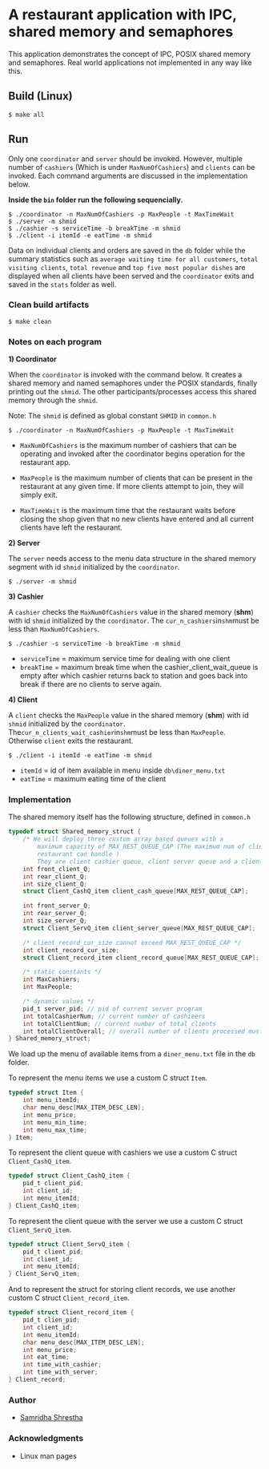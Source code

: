 # A restaurant application with IPC, shared memory and semaphores

This application demonstrates the concept of IPC, POSIX shared memory and semaphores. Real world applications not implemented in any way like this.

## Build (Linux)

```shell
$ make all
```

## Run

Only one `coordinator` and `server` should be invoked. However, multiple number of `cashiers` (Which is under `MaxNumOfCashiers`) and `clients` can be invoked. Each command arguments are discussed in the implementation below.

**Inside the `bin` folder run the following sequencially.**

```shell
$ ./coordinator -n MaxNumOfCashiers -p MaxPeople -t MaxTimeWait
$ ./server -m shmid
$ ./cashier -s serviceTime -b breakTime -m shmid
$ ./client -i itemId -e eatTime -m shmid
```

Data on individual clients and orders are saved in the `db` folder while the summary statistics such as `average waiting time for all customers`, `total visiting clients`, `total revenue` and `top five most popular dishes` are displayed when all clients have been served and the `coordinator` exits and saved in the `stats` folder as well.

### Clean build artifacts
```shell
$ make clean
```

### Notes on each program

**1)  Coordinator**

When the `coordinator` is invoked with the command below. It creates a shared memory and named semaphores under the POSIX standards, finally printing out the `shmid`. The other participants/processes access this shared memory through the `shmid`.

Note: The `shmid` is defined as global constant `SHMID` in `common.h`

```shell
$ ./coordinator -n MaxNumOfCashiers -p MaxPeople -t MaxTimeWait
```

-  `MaxNumOfCashiers` is the maximum number of cashiers that can be operating and invoked after the coordinator begins operation for the restaurant app.

-  `MaxPeople` is the maximum number of clients that can be present in the restaurant at any given time. If more clients attempt to join, they will simply exit.

-  `MaxTimeWait` is the maximum time that the restaurant waits before closing the shop given that no new clients have entered and all current clients have left the restaurant.

**2)  Server**

The `server` needs access to the menu data structure in the shared memory segment with id `shmid` initialized by the `coordinator`.

```shell
$ ./server -m shmid
```

**3)   Cashier**

A `cashier` checks the `MaxNumOfCashiers` value in the shared memory (**shm**) with id `shmid` initialized by the `coordinator`. The `cur_n_cashiers`in`shm`must be less than `MaxNumOfCashiers`.

```shell
$ ./cashier -s serviceTime -b breakTime -m shmid
```

-  `serviceTime` = maximum service time for dealing with one client
-  `breakTime` = maximum break time when the cashier_client_wait_queue is empty after which cashier returns back to station and goes back into break if there are no clients to serve again.

**4)   Client**

A `client` checks the `MaxPeople` value in the shared memory (**shm**) with id `shmid` initialized by the `coordinator`. The`cur_n_clients_wait_cashier`in`shm`must be less than `MaxPeople`. Otherwise `client` exits the restaurant.

```shell
$ ./client -i itemId -e eatTime -m shmid
```
-  `itemId` = id of item available in menu inside `db\diner_menu.txt`
-  `eatTime` = maximum eating time of the client

### Implementation

The shared memory itself has the following structure, defined in `common.h`

```C
typedef struct Shared_memory_struct {
    /* We will deploy three custom array based queues with a
        maximum capacity of MAX_REST_QUEUE_CAP (The maximum num of clients the
        restaurant can handle )
        They are client cashier queue, client server queue and a client record queue */
    int front_client_Q;
    int rear_client_Q;
    int size_client_Q;
    struct Client_CashQ_item client_cash_queue[MAX_REST_QUEUE_CAP];

    int front_server_Q;
    int rear_server_Q;
    int size_server_Q;
    struct Client_ServQ_item client_server_queue[MAX_REST_QUEUE_CAP];

    /* client_record_cur_size cannot exceed MAX_REST_QUEUE_CAP */
    int client_record_cur_size;
    struct Client_record_item client_record_queue[MAX_REST_QUEUE_CAP];

    /* static constants */
    int MaxCashiers;
    int MaxPeople;

    /* dynamic values */
    pid_t server_pid; // pid of current server program
    int totalCashierNum; // current number of cashieers
    int totalClientNum; // current number of total clients
    int totalClientOverall; // overall number of clients processed must be less than MaxPeople
} Shared_memory_struct;
```

We load up the menu of available items from a `diner_menu.txt` file in the `db` folder.

To represent the menu items we use a custom C struct `Item`.

```C
typedef struct Item {
    int menu_itemId;
    char menu_desc[MAX_ITEM_DESC_LEN];
    int menu_price;
    int menu_min_time;
    int menu_max_time;
} Item;
```

To represent the client queue with cashiers we use a custom C struct `Client_CashQ_item`.

```C
typedef struct Client_CashQ_item {
    pid_t client_pid;
    int client_id;
    int menu_itemId;
} Client_CashQ_item;
```

To represent the client queue with the server we use a custom C struct `Client_ServQ_item`.

```C
typedef struct Client_ServQ_item {
    pid_t client_pid;
    int client_id;
    int menu_itemId;
} Client_ServQ_item;
```

And to represent the struct for storing client records, we use another custom C struct `Client_record_item`.

```C
typedef struct Client_record_item {
    pid_t clien_pid;
    int client_id;
    int menu_itemId;
    char menu_desc[MAX_ITEM_DESC_LEN];
    int menu_price;
    int eat_time;
    int time_with_cashier;
    int time_with_server;
} Client_record;
```

### Author

-   <a href='https://www.linkedin.com/in/samridha-man-shrestha-89721412a/'>Samridha Shrestha</a>

### Acknowledgments

-   Linux man pages
